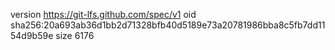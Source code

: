 version https://git-lfs.github.com/spec/v1
oid sha256:20a693ab36d1bb2d71328bfb40d5189e73a20781986bba8c5fb7dd1154d9b59e
size 6176

